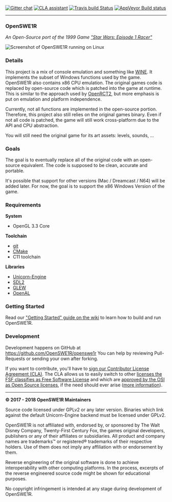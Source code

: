 [![Gitter chat](https://badges.gitter.im/gitterHQ/gitter.png)](https://gitter.im/OpenSWE1R)       [![CLA assistant](https://cla-assistant.io/readme/badge/OpenSWE1R/openswe1r)](https://cla-assistant.io/OpenSWE1R/openswe1r)       [![Travis build Status](https://travis-ci.org/OpenSWE1R/openswe1r.svg?branch=master)](https://travis-ci.org/OpenSWE1R/openswe1r)       [![AppVeyor Build status](https://ci.appveyor.com/api/projects/status/92s5hpto3kvn8sx3/branch/master?svg=true)](https://ci.appveyor.com/project/JayFoxRox82949/openswe1r/branch/master)

---

### OpenSWE1R
*An Open-Source port of the 1999 Game ["Star Wars: Episode 1 Racer"](https://en.wikipedia.org/wiki/Star_Wars_Episode_I:_Racer)*

![Screenshot of OpenSWE1R running on Linux](https://i.imgur.com/LAqHPgh.png)

### Details

This project is a mix of console emulation and something like [WINE](https://www.winehq.org/).
It implements the subset of Windows functions used by the game.
OpenSWE1R also contains x86 CPU emulation.
The original games code is replaced by open-source code which is patched into the game at runtime.
This is similar to the approach used by [OpenRCT2](https://openrct2.website/), but more emphasis is put on emulation and platform independence.

Currently, not all functions are implemented in the open-source portion.
Therefore, this project also still relies on the original games binary.
Even if not all code is patched, the game will still work cross-platform due to the API and CPU abstraction.

You will still need the original game for its art assets: levels, sounds, ...

### Goals

The goal is to eventually replace all of the original code with an open-source equivalent.
The code is supposed to be clean, accurate and portable.

It's possible that support for other versions (Mac / Dreamcast / N64) will be added later.
For now, the goal is to support the x86 Windows Version of the game.

### Requirements

**System**

* OpenGL 3.3 Core

**Toolchain**

* [git](https://git-scm.com/)
* [CMake](https://cmake.org/)
* C11 toolchain

**Libraries**

* [Unicorn-Engine](http://www.unicorn-engine.org/)
* [SDL2](https://www.libsdl.org/)
* [GLEW](http://glew.sourceforge.net/)
* [OpenAL](https://www.openal.org/)

### Getting Started

Read our ["Getting Started" guide on the wiki](https://github.com/OpenSWE1R/openswe1r/wiki/Getting-Started) to learn how to build and run OpenSWE1R.

### Development

Development happens on GitHub at https://github.com/OpenSWE1R/openswe1r
You can help by reviewing Pull-Requests or sending your own after forking.

If you want to contribute, you'll have to [sign our Contributor License Agreement (CLA)](https://cla-assistant.io/OpenSWE1R/openswe1r).
The CLA allows us to easily switch to other [licenses the FSF classifies as Free Software License](https://www.gnu.org/licenses/license-list.html) and which are [approved by the OSI as Open Source licenses](https://opensource.org/licenses), if the need should ever arise ([more information](https://github.com/OpenSWE1R/openswe1r/pull/95)).

---

**© 2017 - 2018 OpenSWE1R Maintainers**

Source code licensed under GPLv2 or any later version.
Binaries which link against the default Unicorn-Engine backend must be licensed under GPLv2.

OpenSWE1R is not affiliated with, endorsed by, or sponsored by The Walt Disney Company, Twenty-First Century Fox, the games original developers, publishers or any of their affiliates or subsidiaries.
All product and company names are trademarks™ or registered® trademarks of their respective holders. Use of them does not imply any affiliation with or endorsement by them.

Reverse engineering of the original software is done to achieve interoperability with other computing platforms.
In the process, excerpts of the reverse engineered source code might be shown for educational purposes.

No copyright infringement is intended at any stage during development of OpenSWE1R.
